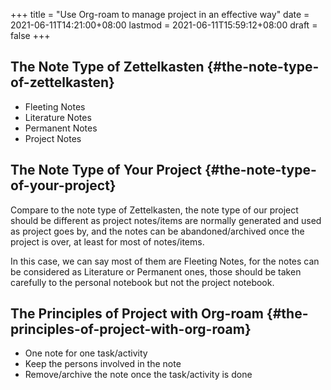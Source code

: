 +++
title = "Use Org-roam to manage project in an effective way"
date = 2021-06-11T14:21:00+08:00
lastmod = 2021-06-11T15:59:12+08:00
draft = false
+++

## The Note Type of Zettelkasten {#the-note-type-of-zettelkasten}

-   Fleeting Notes
-   Literature Notes
-   Permanent Notes
-   Project Notes


## The Note Type of Your Project {#the-note-type-of-your-project}

Compare to the note type of Zettelkasten, the note type of our project should be
different as project notes/items are normally generated and used as project goes
by, and the notes can be abandoned/archived once the project is over, at least
for most of notes/items.

In this case, we can say most of them are Fleeting Notes, for the notes can be
considered as Literature or Permanent ones, those should be taken carefully to
the personal notebook but not the project notebook.


## The Principles of Project with Org-roam {#the-principles-of-project-with-org-roam}

-   One note for one task/activity
-   Keep the persons involved in the note
-   Remove/archive the note once the task/activity is done

